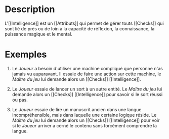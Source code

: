# Description
L'[[Intelligence]] est un [[Attributs]] qui permet de gérer touts [[Checks]] qui sont lié de près ou de loin à la capacité de réflexion, la connaissance, la puissance magique et le mental.
# Exemples
1. Le *Joueur* a besoin d'utiliser une machine compliqué que personne n'as jamais vu auparavant. Il essaie de faire une action sur cette machine, le *Maître du jeu* lui demande alors un [[Checks]] [[Intelligence]].

2. Le *Joueur* essaie de lancer un sort à un autre entité. Le *Maître du jeu* lui demande alors un [[Checks]] [[Intelligence]] pour savoir si le sort réussi ou pas.
   
3. Le *Joueur* essaie de lire un manuscrit ancien dans une langue incompréhensible, mais dans laquelle une certaine logique réside. Le *Maître du jeu* lui demande alors un [[Checks]] [[Intelligence]] pour voir si le *Joueur* arriver a cerné le contenu sans forcément comprendre la langue.